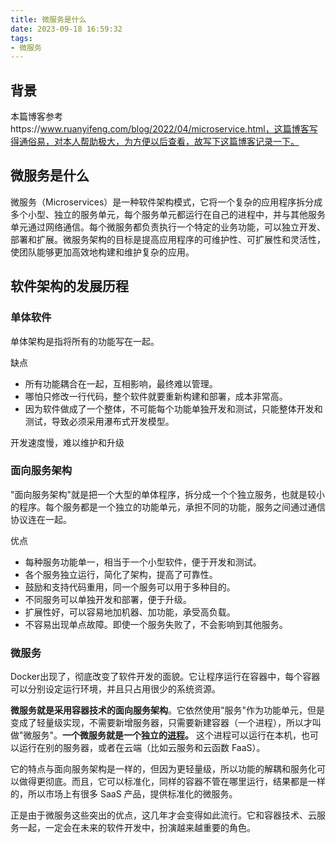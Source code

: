 ```yaml
---
title: 微服务是什么
date: 2023-09-18 16:59:32
tags:
- 微服务
---
```


## 背景

本篇博客参考https://www.ruanyifeng.com/blog/2022/04/microservice.html，这篇博客写得通俗易，对本人帮助极大，为方便以后查看，故写下这篇博客记录一下。

## 微服务是什么

微服务（Microservices）是一种软件架构模式，它将一个复杂的应用程序拆分成多个小型、独立的服务单元，每个服务单元都运行在自己的进程中，并与其他服务单元通过网络通信。每个微服务都负责执行一个特定的业务功能，可以独立开发、部署和扩展。微服务架构的目标是提高应用程序的可维护性、可扩展性和灵活性，使团队能够更加高效地构建和维护复杂的应用。

## 软件架构的发展历程

### 单体软件

单体架构是指将所有的功能写在一起。

缺点

- 所有功能耦合在一起，互相影响，最终难以管理。
- 哪怕只修改一行代码，整个软件就要重新构建和部署，成本非常高。
- 因为软件做成了一个整体，不可能每个功能单独开发和测试，只能整体开发和测试，导致必须采用瀑布式开发模型。

开发速度慢，难以维护和升级

### 面向服务架构

"面向服务架构"就是把一个大型的单体程序，拆分成一个个独立服务，也就是较小的程序。每个服务都是一个独立的功能单元，承担不同的功能，服务之间通过通信协议连在一起。

优点

- 每种服务功能单一，相当于一个小型软件，便于开发和测试。
- 各个服务独立运行，简化了架构，提高了可靠性。
- 鼓励和支持代码重用，同一个服务可以用于多种目的。
- 不同服务可以单独开发和部署，便于升级。
- 扩展性好，可以容易地加机器、加功能，承受高负载。
- 不容易出现单点故障。即使一个服务失败了，不会影响到其他服务。

### 微服务

Docker出现了，彻底改变了软件开发的面貌。它让程序运行在容器中，每个容器可以分别设定运行环境，并且只占用很少的系统资源。

**微服务就是采用容器技术的面向服务架构**。它依然使用"服务"作为功能单元，但是变成了轻量级实现，不需要新增服务器，只需要新建容器（一个进程），所以才叫做"微服务"。**一个微服务就是一个独立的[进程](https://www.ruanyifeng.com/blog/2013/04/processes_and_threads.html)。** 这个进程可以运行在本机，也可以运行在别的服务器，或者在云端（比如云服务和云函数 FaaS）。

它的特点与面向服务架构是一样的，但因为更轻量级，所以功能的解耦和服务化可以做得更彻底。而且，它可以标准化，同样的容器不管在哪里运行，结果都是一样的，所以市场上有很多 SaaS 产品，提供标准化的微服务。

正是由于微服务这些突出的优点，这几年才会变得如此流行。它和容器技术、云服务一起，一定会在未来的软件开发中，扮演越来越重要的角色。

